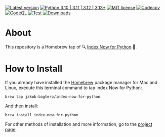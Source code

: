 [![Latest version](https://img.shields.io/static/v1?label=version&message=0.1.2&color=yellowgreen)](https://github.com/jakob-bagterp/index-now-for-python/releases/latest)
[![Python 3.10 | 3.11 | 3.12 | 3.13+](https://img.shields.io/static/v1?label=python&message=3.10%20|%203.11%20|%203.12%20|%203.13%2B&color=blueviolet)](https://www.python.org)
[![MIT license](https://img.shields.io/static/v1?label=license&message=MIT&color=blue)](https://github.com/jakob-bagterp/index-now-for-python/blob/master/LICENSE.md)
[![Codecov](https://codecov.io/gh/jakob-bagterp/index-now-for-python/branch/master/graph/badge.svg?token=SGVMPJ1JWI)](https://codecov.io/gh/jakob-bagterp/index-now-for-python)
[![CodeQL](https://github.com/jakob-bagterp/index-now-for-python/actions/workflows/codeql.yml/badge.svg)](https://github.com/jakob-bagterp/index-now-for-python/actions/workflows/codeql.yml)
[![Test](https://github.com/jakob-bagterp/index-now-for-python/actions/workflows/test.yml/badge.svg)](https://github.com/jakob-bagterp/index-now-for-python/actions/workflows/test.yml)
[![Downloads](https://static.pepy.tech/badge/index-now-for-python)](https://pepy.tech/project/index-now-for-python)

# About
This repository is a Homebrew tap of 🔍 [Index Now for Python](https://jakob-bagterp.github.io/index-now-for-python/) 🔎.

# How to Install
If you already have installed the [Homebrew](https://brew.sh) package manager for Mac and Linux, execute this terminal command to tap Index Now for Python:

```shell
brew tap jakob-bagterp/index-now-for-python
```

And then install:

```shell
brew install index-now-for-python
```

For other methods of installation and more information, go to the [project page](https://jakob-bagterp.github.io/index-now-for-python/).
